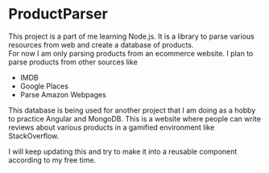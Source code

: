# ProductParser
This project is a part of me learning Node.js. It is a library to parse various resources from web and create a database of products.<br/>
For now I am only parsing products from an ecommerce website. I plan to parse products from other sources like
* IMDB
* Google Places
* Parse Amazon Webpages

This database is being used for another project that I am doing as a hobby to practice Angular and MongoDB. This is a website where people can write
reviews about various products in a gamified environment like StackOverflow.

I will keep updating this and try to make it into a reusable component according to my free time.
